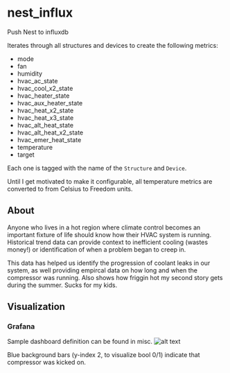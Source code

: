 # nest_influx
Push Nest to influxdb

Iterates through all structures and devices to create the following metrics:

* mode
* fan
* humidity
* hvac_ac_state
* hvac_cool_x2_state
* hvac_heater_state
* hvac_aux_heater_state
* hvac_heat_x2_state
* hvac_heat_x3_state
* hvac_alt_heat_state
* hvac_alt_heat_x2_state
* hvac_emer_heat_state
* temperature
* target

Each one is tagged with the name of the `Structure` and `Device`.

Until I get motivated to make it configurable, all temperature metrics are converted to from Celsius to Freedom units.

## About
Anyone who lives in a hot region where climate control becomes an important fixture of life should know how their HVAC system is running. Historical trend data can provide context to inefficient cooling (wastes money!) or identification of when a problem began to creep in.

This data has helped us identify the progression of coolant leaks in our system, as well providing empircal data on how long and when the compressor was running. Also shows how friggin hot my second story gets during the summer. Sucks for my kids.

## Visualization
### Grafana
Sample dashboard definition can be found in misc.
![alt text](https://kremlinkev.github.io/nest_influx/images/grafana.png "Grafana Dashboard")

Blue background bars (y-index 2, to visualize bool 0/1) indicate that compressor was kicked on.
